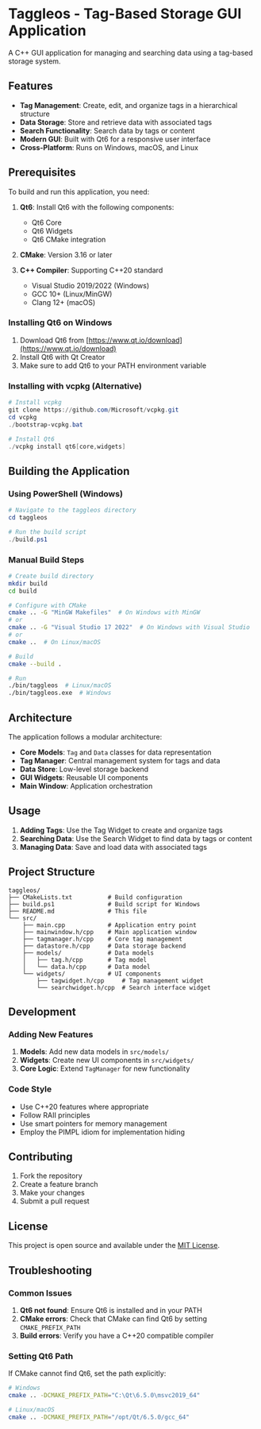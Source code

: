 # Taggleos - Tag-Based Storage GUI Application

A C++ GUI application for managing and searching data using a tag-based storage system.

## Features

- **Tag Management**: Create, edit, and organize tags in a hierarchical structure
- **Data Storage**: Store and retrieve data with associated tags
- **Search Functionality**: Search data by tags or content
- **Modern GUI**: Built with Qt6 for a responsive user interface
- **Cross-Platform**: Runs on Windows, macOS, and Linux

## Prerequisites

To build and run this application, you need:

1. **Qt6**: Install Qt6 with the following components:
   - Qt6 Core
   - Qt6 Widgets
   - Qt6 CMake integration

2. **CMake**: Version 3.16 or later

3. **C++ Compiler**: Supporting C++20 standard
   - Visual Studio 2019/2022 (Windows)
   - GCC 10+ (Linux/MinGW)
   - Clang 12+ (macOS)

### Installing Qt6 on Windows

1. Download Qt6 from [https://www.qt.io/download](https://www.qt.io/download)
2. Install Qt6 with Qt Creator
3. Make sure to add Qt6 to your PATH environment variable

### Installing with vcpkg (Alternative)

```powershell
# Install vcpkg
git clone https://github.com/Microsoft/vcpkg.git
cd vcpkg
./bootstrap-vcpkg.bat

# Install Qt6
./vcpkg install qt6[core,widgets]
```

## Building the Application

### Using PowerShell (Windows)

```powershell
# Navigate to the taggleos directory
cd taggleos

# Run the build script
./build.ps1
```

### Manual Build Steps

```bash
# Create build directory
mkdir build
cd build

# Configure with CMake
cmake .. -G "MinGW Makefiles"  # On Windows with MinGW
# or
cmake .. -G "Visual Studio 17 2022"  # On Windows with Visual Studio
# or
cmake ..  # On Linux/macOS

# Build
cmake --build .

# Run
./bin/taggleos  # Linux/macOS
./bin/taggleos.exe  # Windows
```

## Architecture

The application follows a modular architecture:

- **Core Models**: `Tag` and `Data` classes for data representation
- **Tag Manager**: Central management system for tags and data
- **Data Store**: Low-level storage backend
- **GUI Widgets**: Reusable UI components
- **Main Window**: Application orchestration

## Usage

1. **Adding Tags**: Use the Tag Widget to create and organize tags
2. **Searching Data**: Use the Search Widget to find data by tags or content
3. **Managing Data**: Save and load data with associated tags

## Project Structure

```
taggleos/
├── CMakeLists.txt          # Build configuration
├── build.ps1               # Build script for Windows
├── README.md               # This file
└── src/
    ├── main.cpp            # Application entry point
    ├── mainwindow.h/cpp    # Main application window
    ├── tagmanager.h/cpp    # Core tag management
    ├── datastore.h/cpp     # Data storage backend
    ├── models/             # Data models
    │   ├── tag.h/cpp       # Tag model
    │   └── data.h/cpp      # Data model
    └── widgets/            # UI components
        ├── tagwidget.h/cpp     # Tag management widget
        └── searchwidget.h/cpp  # Search interface widget
```

## Development

### Adding New Features

1. **Models**: Add new data models in `src/models/`
2. **Widgets**: Create new UI components in `src/widgets/`
3. **Core Logic**: Extend `TagManager` for new functionality

### Code Style

- Use C++20 features where appropriate
- Follow RAII principles
- Use smart pointers for memory management
- Employ the PIMPL idiom for implementation hiding

## Contributing

1. Fork the repository
2. Create a feature branch
3. Make your changes
4. Submit a pull request

## License

This project is open source and available under the [MIT License](LICENSE).

## Troubleshooting

### Common Issues

1. **Qt6 not found**: Ensure Qt6 is installed and in your PATH
2. **CMake errors**: Check that CMake can find Qt6 by setting `CMAKE_PREFIX_PATH`
3. **Build errors**: Verify you have a C++20 compatible compiler

### Setting Qt6 Path

If CMake cannot find Qt6, set the path explicitly:

```bash
# Windows
cmake .. -DCMAKE_PREFIX_PATH="C:\Qt\6.5.0\msvc2019_64"

# Linux/macOS
cmake .. -DCMAKE_PREFIX_PATH="/opt/Qt/6.5.0/gcc_64"
```
